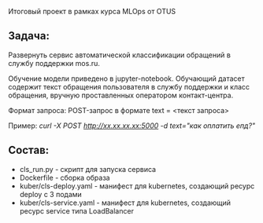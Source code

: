 Итоговый проект в рамках курса MLOps от OTUS

## Задача: 
Развернуть сервис автоматической классификации обращений в службу поддержки mos.ru.

Обучение модели приведено в jupyter-notebook. 
Обучающий датасет содержит текст обращения пользователя в службу поддержки и класс обращения, вручную проставленных оператором контакт-центра.

Формат запроса: POST-запрос в формате text = <текст запроса>

Пример: *curl -X POST http://xx.xx.xx.xx:5000 -d text="как оплатить епд?"*

## Состав:
* cls_run.py - скрипт для запуска сервиса
* Dockerfile - сборка образа
* kuber/cls-deploy.yaml - манифест для kubernetes, создающий ресурс deploy с 3 подами
* kuber/cls-service.yaml - манифест для kubernetes, создающий ресурс service типа LoadBalancer
